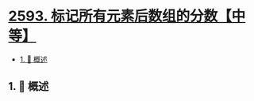 # [2593. 标记所有元素后数组的分数【中等】](https://github.com/tnotesjs/TNotes.leetcode/tree/main/notes/2593.%20%E6%A0%87%E8%AE%B0%E6%89%80%E6%9C%89%E5%85%83%E7%B4%A0%E5%90%8E%E6%95%B0%E7%BB%84%E7%9A%84%E5%88%86%E6%95%B0%E3%80%90%E4%B8%AD%E7%AD%89%E3%80%91)

<!-- region:toc -->

- [1. 📝 概述](#1--概述)

<!-- endregion:toc -->

## 1. 📝 概述
